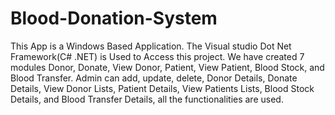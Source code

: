 # Blood-Donation-System
This App is a Windows Based Application. The Visual studio Dot Net Framework(C# .NET) is Used to Access this project. We have created 7 modules Donor, Donate, View Donor, Patient, View Patient, Blood Stock, and Blood Transfer. Admin can add, update, delete, Donor Details, Donate Details, View Donor Lists, Patient Details, View Patients Lists, Blood Stock Details, and Blood Transfer Details, all the functionalities are used.
